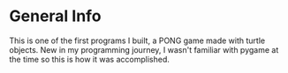 # General Info
This is one of the first programs I built, a PONG game made with turtle objects.
New in my programming journey, I wasn't familiar with pygame at the time so this is how it was accomplished.
